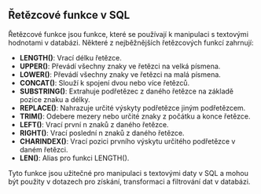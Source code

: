 ## Řetězcové funkce v SQL

Řetězcové funkce jsou funkce, které se používají k manipulaci s textovými hodnotami v databázi. Některé z nejběžnějších řetězcových funkcí zahrnují:

- **LENGTH()**: Vrací délku řetězce.
- **UPPER()**: Převádí všechny znaky ve řetězci na velká písmena.
- **LOWER()**: Převádí všechny znaky ve řetězci na malá písmena.
- **CONCAT()**: Slouží k spojení dvou nebo více řetězců.
- **SUBSTRING()**: Extrahuje podřetězec z daného řetězce na základě pozice znaku a délky.
- **REPLACE()**: Nahrazuje určité výskyty podřetězce jiným podřetězcem.
- **TRIM()**: Odebere mezery nebo určité znaky z počátku a konce řetězce.
- **LEFT()**: Vrací první n znaků z daného řetězce.
- **RIGHT()**: Vrací poslední n znaků z daného řetězce.
- **CHARINDEX()**: Vrací pozici prvního výskytu určitého podřetězce v daném řetězci.
- **LEN()**: Alias pro funkci LENGTH().

Tyto funkce jsou užitečné pro manipulaci s textovými daty v SQL a mohou být použity v dotazech pro získání, transformaci a filtrování dat v databázi.

